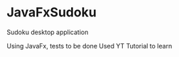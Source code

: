 # JavaFxSudoku
Sudoku desktop application

Using JavaFx, tests to be done
Used YT Tutorial to learn 
